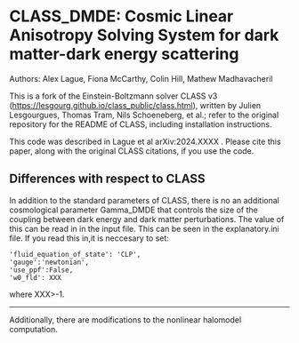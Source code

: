 CLASS_DMDE: Cosmic Linear Anisotropy Solving System for dark matter-dark energy scattering
==============================================

Authors: Alex Lague, Fiona McCarthy, Colin Hill, Mathew Madhavacheril

This is a fork of the Einstein-Boltzmann solver CLASS v3 (https://lesgourg.github.io/class_public/class.html), written by Julien Lesgourgues, Thomas Tram, Nils Schoeneberg, et al.; refer to the original repository for the README of CLASS, including installation instructions.

This code was described in Lague et al arXiv:2024.XXXX . Please cite this paper, along with the original CLASS citations, if you use the code.



Differences with respect to CLASS
-----------------------------------

In addition to the standard parameters of CLASS, there is no an additional cosmological parameter Gamma_DMDE that controls the size of the coupling between dark energy and dark matter perturbations. The value of this can be read in in the input file. This can be seen in the explanatory.ini file. If you read this in,it is neccesary to set:

```
'fluid_equation_of_state': 'CLP',
'gauge':'newtonian',
'use_ppf':False,
'w0_fld': XXX
```
where XXX>-1.

-----------------------------------
Additionally, there are modifications to the nonlinear halomodel computation.
 
